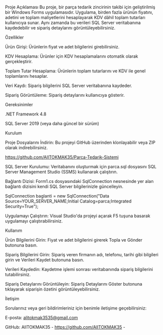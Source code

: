 Proje Açıklaması
Bu proje, bir parça tedarik zincirinin takibi için geliştirilmiş bir Windows Forms uygulamasıdır. Uygulama, birden fazla ürünün fiyatını, adetini ve toplam maliyetlerini hesaplayarak KDV dâhil toplam tutarları kullanıcıya sunar. Aynı zamanda bu verileri SQL Server veritabanına kaydedebilir ve sipariş detaylarını görüntüleyebilirsiniz.

Özellikler

Ürün Girişi: Ürünlerin fiyat ve adet bilgilerini girebilirsiniz.

KDV Hesaplama: Ürünler için KDV hesaplamalarını otomatik olarak gerçekleştirir.

Toplam Tutar Hesaplama: Ürünlerin toplam tutarlarını ve KDV ile genel toplamlarını hesaplar.

Veri Kaydı: Sipariş bilgilerini SQL Server veritabanına kaydeder.

Sipariş Görüntüleme: Sipariş detaylarını kullanıcıya gösterir.

Gereksinimler

.NET Framework 4.8

SQL Server 2019 (veya daha güncel bir sürüm)

Kurulum

Proje Dosyalarını İndirin: Bu projeyi GitHub üzerinden klonlayabilir veya ZIP olarak indirebilirsiniz.

https://github.com/AlITOKMAK35/Parca-Tedarik-Sistemi

SQL Server Kurulumu: Veritabanını oluşturmak için parca.sql dosyasını SQL Server Management Studio (SSMS) kullanarak çalıştırın.

Bağlantı Dizisi: Form1.cs dosyasındaki SqlConnection nesnesinde yer alan bağlantı dizisini kendi SQL Server bilgilerinizle güncelleyin.

SqlConnection baglanti = new SqlConnection("Data Source=YOUR_SERVER_NAME;Initial Catalog=parca;Integrated Security=True");

Uygulamayı Çalıştırın: Visual Studio'da projeyi açarak F5 tuşuna basarak uygulamayı çalıştırabilirsiniz.

Kullanım

Ürün Bilgilerini Girin: Fiyat ve adet bilgilerini girerek Topla ve Gönder butonuna basın.

Sipariş Bilgilerini Girin: Sipariş veren firmanın adı, telefonu, tarihi gibi bilgileri girin ve Verileri Kaydet butonuna basın.

Verileri Kaydedin: Kaydetme işlemi sonrası veritabanında sipariş bilgilerini tutabilirsiniz.

Sipariş Detaylarını Görüntüleyin: Sipariş Detaylarını Göster butonuna tıklayarak siparişin özetini görüntüleyebilirsiniz.

İletişim

Sorularınız veya geri bildirimleriniz için benimle iletişime geçebilirsiniz:

E-posta: alitokmak3535@gmail.com

GitHub: AlITOKMAK35 - https://github.com/AlITOKMAK35 -
